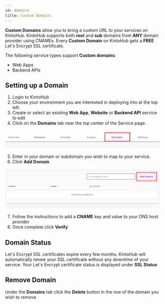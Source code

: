 ```yaml
---
id: domains
title: Custom Domains
---
```


**Custom Domains** allow you to bring a custom URL to your services on KintoHub.
KintoHub supports both **root** and **sub** domains from **ANY** domain provider using CNAMEs.
Every **Custom Domain** on KintoHub gets a **FREE** Let's Encrypt SSL certificate.

The following service types support **Custom domains**:

* Web Apps
* Backend APIs

## Setting up a Domain

1. Login to KintoHub
2. Choose your environment you are interested in deploying into at the top left.
3. Create or select an existing **Web App**, **Website** or **Backend API** service to edit 
4. Click on the **Domains** tab near the top center of the Service page.

![Domain](/img/anatomy/domain.png)

5. Enter in your domain or subdomain you wish to map to your service.
6. Click **Add Domain**

![Add Domain](/img/anatomy/add-domain.png)

7. Follow the instructions to add a **CNAME** key and value to your DNS host provider
8. Once complete click **Verify**

## Domain Status

Let's Encrypt SSL certificates expire every few months.
KintoHub will automatically renew your SSL certificate without any downtime of your service.
Your Let's Encrypt certificate status is displayed under **SSL Status**

## Remove Domain

Under the **Domains** tab click the **Delete** button in the row of the domain you wish to remove.
